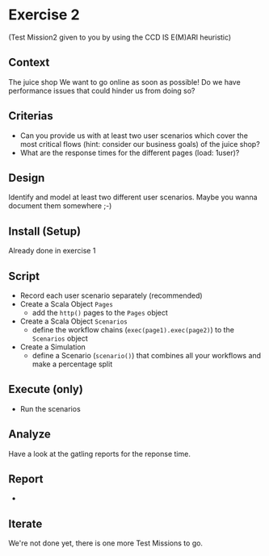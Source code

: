 Exercise 2
==========
(Test Mission2 given to you by using the CCD IS E(M)ARI heuristic)

Context
---------------
The juice shop 
We want to go online as soon as possible! 
Do we have performance issues that could hinder us from doing so?

Criterias
---------------
- Can you provide us with at least two user scenarios which cover the most critical flows (hint: consider
 our business goals) of the juice shop?
- What are the response times for the different pages (load: 1user)?

Design
---------------
Identify and model at least two different user scenarios. Maybe you wanna document them somewhere ;-)

Install (Setup)
---------------
Already done in exercise 1

Script
---------------
- Record each user scenario separately (recommended)
- Create a Scala Object `Pages`
    - add the `http()` pages to the `Pages` object
- Create a Scala Object `Scenarios`
    - define the workflow chains (`exec(page1).exec(page2)`) to the `Scenarios` object
- Create a Simulation
    - define a Scenario (`scenario()`) that combines all your workflows and make a percentage split

Execute (only)
---------------
- Run the scenarios

Analyze
---------------
Have a look at the gatling reports for the reponse time.

Report
---------------
-

Iterate
---------------
We're not done yet, there is one more Test Missions to go.
